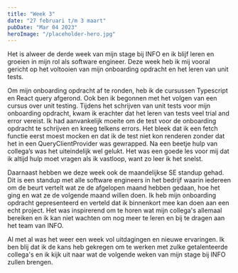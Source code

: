```yaml
---
title: "Week 3"
date: "27 februari t/m 3 maart"
pubDate: "Mar 04 2023"
heroImage: "/placeholder-hero.jpg"
---
```


Het is alweer de derde week van mijn stage bij INFO en ik blijf leren en groeien in mijn rol als software engineer. Deze week heb ik mij vooral gericht op het voltooien van mijn onboarding opdracht en het leren van unit tests.

Om mijn onboarding opdracht af te ronden, heb ik de cursussen Typescript en React query afgerond. Ook ben ik begonnen met het volgen van een cursus over unit testing. Tijdens het schrijven van unit tests voor mijn onboarding opdracht, kwam ik erachter dat het leren van tests veel trial and error vereist. Ik had aanvankelijk moeite om de test voor de onboarding opdracht te schrijven en kreeg telkens errors. Het bleek dat ik een fetch functie eerst moest mocken en dat ik de test niet kon renderen zonder dat het in een QueryClientProvider was gewrapped. Na een beetje hulp van collega’s was het uiteindelijk wel gelukt. Het was een goede les voor mij dat ik altijd hulp moet vragen als ik vastloop, want zo leer ik het snelst.

Daarnaast hebben we deze week ook de maandelijkse SE standup gehad. Dit is een standup met alle software engineers in het bedrijf waarin iedereen om de beurt vertelt wat ze de afgelopen maand hebben gedaan, hoe het ging en wat ze de volgende maand willen doen. Ik heb mijn onboarding opdracht gepresenteerd en verteld dat ik binnenkort mee kan doen aan een echt project. Het was inspirerend om te horen wat mijn collega's allemaal bereiken en ik kan niet wachten om nog meer te leren en bij te dragen aan het team van INFO.

Al met al was het weer een week vol uitdagingen en nieuwe ervaringen. Ik ben blij dat ik de kans heb gekregen om te werken met zulke getalenteerde collega's en ik kijk uit naar wat de volgende weken van mijn stage bij INFO zullen brengen.
